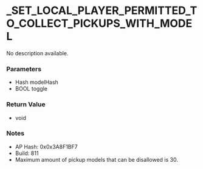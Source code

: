 # _SET_LOCAL_PLAYER_PERMITTED_TO_COLLECT_PICKUPS_WITH_MODEL

No description available.

### Parameters
* Hash modelHash
* BOOL toggle

### Return Value
* void

### Notes
* AP Hash: 0x0x3A8F1BF7
* Build: 811
* Maximum amount of pickup models that can be disallowed is 30.

